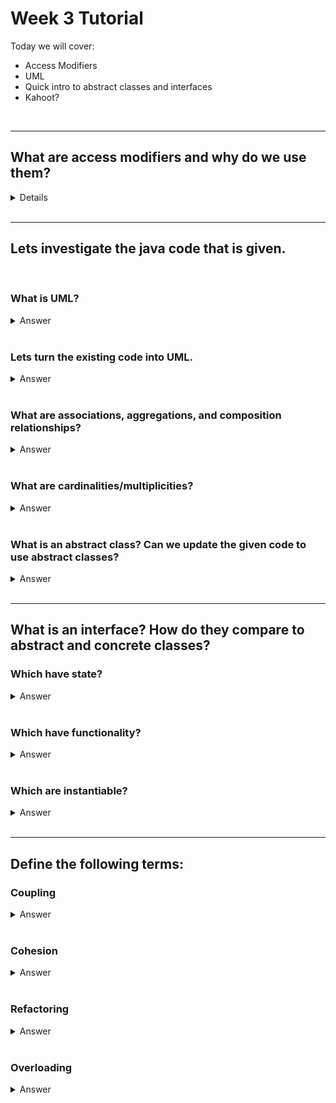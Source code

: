 # Week 3 Tutorial

Today we will cover:
- Access Modifiers
- UML
- Quick intro to abstract classes and interfaces
- Kahoot?

<br>

---

## What are access modifiers and why do we use them?

<details>

<img src="images/access.png" width=500/>

</details>

<br>

---

## Lets investigate the java code that is given.

<br>

### What is UML? 

<details>

Unified Modelling Language - it is used to show the internal structure of our object oriented system.

<summary>Answer</summary>

</details>

<br>

### Lets turn the existing code into UML.

<details>

<img src="images/uml+-.PNG" width=500/>

<summary>Answer</summary>

</details>

<br>

### What are associations, aggregations, and composition relationships?

<details>

They are all relationships betwen different classes

Association is the weakest, it implies one class uses the other but isnt strong enough a link to be one of the other relationships.

Aggregation implies that both classes can exist with or without one another.

Composition implies that the owned class cannot exist without the owning class.

<summary>Answer</summary>

</details>

<br>

### What are cardinalities/multiplicities?

<details>

Cardinalities are used to say how many of each object instances exist in the relationship.

<summary>Answer

</details>

<br>

### What is an abstract class? Can we update the given code to use abstract classes?

<details>

Just like a class is a blueprint for an object, an abstract class is a blueprint for a class

<summary>Answer</summary>

</details>

<br>

---

## What is an interface? How do they compare to abstract and concrete classes?

### Which have state?

<details>

| Interface     | Abstract Class  | Concrete Class  |
| ------------- |---------------| ----------------|
| No     | Yes | Yes |

<summary>Answer</summary>

</details>

<br>

### Which have functionality?

<details>

| Interface     | Abstract Class  | Concrete Class  |
| ------------- |---------------| ----------------|
| Yes     | Yes | Yes |

<summary>Answer</summary>

</details>

<br>

### Which are instantiable?

<details>

| Interface     | Abstract Class  | Concrete Class  |
| ------------- |---------------| ----------------|
| No     | No | Yes |

<summary>Answer</summary>

</details>

<br>

---

## Define the following terms:

### Coupling

<details>

Coupling is the degree to which one piece of code depends on the internal workings of another piece of code.

<summary>Answer<summary>

</details>

<br>

### Cohesion

<details>

Cohesion is the degree to which two bits of code/systems work together as one unit.

<summary>Answer<summary>

</details>

<br>

### Refactoring

<details>

Refactoring is the process of modifying the internal working of a system without changing the external behaviour. By definition this is easier to do with a lowly coupled system.

<summary>Answer<summary>

</details>

<br>

### Overloading

<details>

When two methods have the same name but different arguments that are passed in and thus different implementations.

<summary>Answer<summary>

</details>

<br>